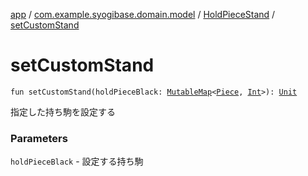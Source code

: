 [app](../../index.md) / [com.example.syogibase.domain.model](../index.md) / [HoldPieceStand](index.md) / [setCustomStand](./set-custom-stand.md)

# setCustomStand

`fun setCustomStand(holdPieceBlack: `[`MutableMap`](https://kotlinlang.org/api/latest/jvm/stdlib/kotlin.collections/-mutable-map/index.html)`<`[`Piece`](../-piece/index.md)`, `[`Int`](https://kotlinlang.org/api/latest/jvm/stdlib/kotlin/-int/index.html)`>): `[`Unit`](https://kotlinlang.org/api/latest/jvm/stdlib/kotlin/-unit/index.html)

指定した持ち駒を設定する

### Parameters

`holdPieceBlack` - 設定する持ち駒